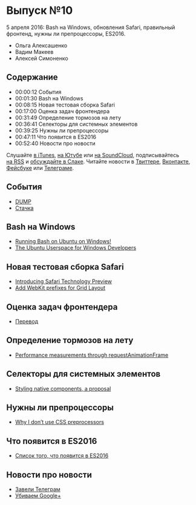 # Выпуск №10

5 апреля 2016: Bash на Windows, обновления Safari, правильный фронтенд, нужны ли препроцессоры, ES2016.

- Ольга Алексашенко
- Вадим Макеев
- Алексей Симоненко

## Содержание

- 00:00:12 События
- 00:01:30 Bash на Windows
- 00:08:15 Новая тестовая сборка Safari
- 00:17:00 Оценка задач фронтендера
- 00:31:49 Определение тормозов на лету
- 00:36:41 Селекторы для системных элементов
- 00:39:25 Нужны ли препроцессоры
- 00:47:11 Что появится в ES2016
- 00:52:40 Новости про новости

Слушайте [в iTunes](https://itunes.apple.com/podcast/id1080500016), [на Ютубе](https://www.youtube.com/playlist?list=PLMBnwIwFEFHcwuevhsNXkFTcadeX5R1Go) или [на SoundCloud](https://soundcloud.com/web-standards), подписывайтесь [на RSS](https://web-standards.ru/podcast/feed/) и [обсуждайте в Слаке](http://slack.web-standards.ru/). Читайте новости в [Твиттере](https://twitter.com/webstandards_ru), [Вконтакте](https://vk.com/webstandards_ru), [Фейсбуке](https://www.facebook.com/webstandardsru) или [Телеграме](https://t.me/webstandards_ru).

## События

- [DUMP](http://dump-conf.ru/)
- [Стачка](http://nastachku.ru/)

## Bash на Windows

- [Running Bash on Ubuntu on Windows!](https://channel9.msdn.com/Events/Build/2016/P488)
- [The Ubuntu Userspace for Windows Developers](http://blog.dustinkirkland.com/2016/03/ubuntu-on-windows.html)

## Новая тестовая сборка Safari

- [Introducing Safari Technology Preview](https://webkit.org/blog/6017/introducing-safari-technology-preview/)
- [Add WebKit prefixes for Grid Layout](https://github.com/postcss/autoprefixer/issues/633)

## Оценка задач фронтендера

- [Перевод](http://frontender.info/estimating-a-front-end-web-dev-job/)

## Определение тормозов на лету

- [Performance measurements through requestAnimationFrame](http://www.quirksmode.org/blog/archives/2016/03/rafp_a_proposal.html)

## Селекторы для системных элементов

- [Styling native components, a proposal](https://lists.w3.org/Archives/Public/www-style/2016Mar/0310.html)

## Нужны ли препроцессоры

- [Why I don’t use CSS preprocessors](http://www.456bereastreet.com/archive/201603/why_i_dont_use_css_preprocessors/)

## Что появится в ES2016

- [Список того, что появится в ES2016](http://frontender.info/ecmascript-2016/)

## Новости про новости

- [Завели Телеграм](https://telegram.me/webstandards_ru)
- [Убиваем Google+](https://plus.google.com/+Web-standardsRu/posts)

